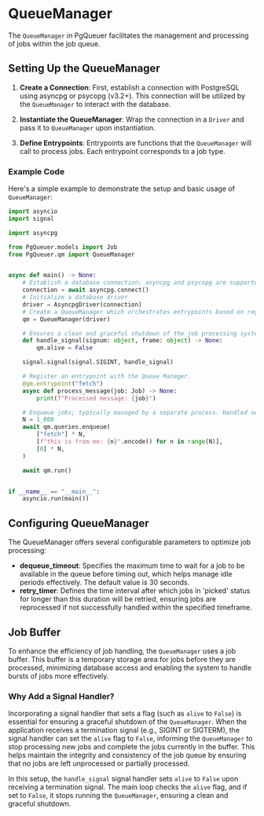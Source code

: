# QueueManager

The `QueueManager` in PgQueuer facilitates the management and processing of jobs within the job queue.

## Setting Up the QueueManager

1. **Create a Connection**: First, establish a connection with PostgreSQL using asyncpg or psycopg (v3.2+). This connection will be utilized by the `QueueManager` to interact with the database.

2. **Instantiate the QueueManager**: Wrap the connection in a `Driver` and pass it to `QueueManager` upon instantiation.

3. **Define Entrypoints**: Entrypoints are functions that the `QueueManager` will call to process jobs. Each entrypoint corresponds to a job type.

### Example Code

Here's a simple example to demonstrate the setup and basic usage of `QueueManager`:

```python
import asyncio
import signal

import asyncpg

from PgQueuer.models import Job
from PgQueuer.qm import QueueManager


async def main() -> None:
    # Establish a database connection; asyncpg and psycopg are supported.
    connection = await asyncpg.connect()
    # Initialize a database driver
    driver = AsyncpgDriver(connection)
    # Create a QueueManager which orchestrates entrypoints based on registered names.
    qm = QueueManager(driver)

    # Ensures a clean and graceful shutdown of the job processing system.
    def handle_signal(signum: object, frame: object) -> None:
        qm.alive = False

    signal.signal(signal.SIGINT, handle_signal)

    # Register an entrypoint with the Queue Manager.
    @qm.entrypoint("fetch")
    async def process_message(job: Job) -> None:
        print(f"Processed message: {job}")

    # Enqueue jobs; typically managed by a separate process. Handled sequentially here for simplicity.
    N = 1_000
    await qm.queries.enqueue(
        ["fetch"] * N,
        [f"this is from me: {n}".encode() for n in range(N)],
        [0] * N,
    )

    await qm.run()


if __name__ == "__main__":
    asyncio.run(main())
```

## Configuring QueueManager

The QueueManager offers several configurable parameters to optimize job processing:

- **dequeue_timeout**: Specifies the maximum time to wait for a job to be available in the queue before timing out, which helps manage idle periods effectively. The default value is 30 seconds.
- **retry_timer**: Defines the time interval after which jobs in 'picked' status for longer than this duration will be retried, ensuring jobs are reprocessed if not successfully handled within the specified timeframe.

## Job Buffer

To enhance the efficiency of job handling, the `QueueManager` uses a job buffer. This buffer is a temporary storage area for jobs before they are processed, minimizing database access and enabling the system to handle bursts of jobs more effectively.

### Why Add a Signal Handler?

Incorporating a signal handler that sets a flag (such as `alive` to `False`) is essential for ensuring a graceful shutdown of the `QueueManager`. When the application receives a termination signal (e.g., SIGINT or SIGTERM), the signal handler can set the `alive` flag to `False`, informing the `QueueManager` to stop processing new jobs and complete the jobs currently in the buffer. This helps maintain the integrity and consistency of the job queue by ensuring that no jobs are left unprocessed or partially processed.

In this setup, the `handle_signal` signal handler sets `alive` to `False` upon receiving a termination signal. The main loop checks the `alive` flag, and if set to `False`, it stops running the `QueueManager`, ensuring a clean and graceful shutdown.
